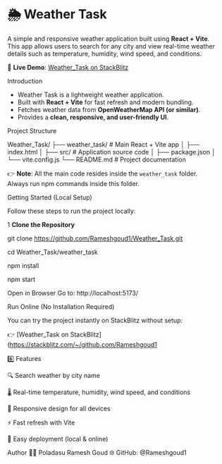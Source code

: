 # 🌦️ Weather Task  

A simple and responsive weather application built using **React + Vite**.  
This app allows users to search for any city and view real-time weather details such as temperature, humidity, wind speed, and conditions.  

🔗 **Live Demo**: [Weather_Task on StackBlitz](https://stackblitz.com/~/github.com/Rameshgoud1/Weather_Task)  

 Introduction  

- Weather Task is a lightweight weather application.  
- Built with **React + Vite** for fast refresh and modern bundling.  
- Fetches weather data from **OpenWeatherMap API (or similar)**.  
- Provides a **clean, responsive, and user-friendly UI**.  


Project Structure  

Weather_Task/
├── weather_task/ # Main React + Vite app
│ ├── index.html
│ ├── src/ # Application source code
│ ├── package.json
│ └── vite.config.js
└── README.md # Project documentation


👉 **Note**: All the main code resides inside the `weather_task` folder.  
Always run npm commands inside this folder.  


Getting Started (Local Setup)  

Follow these steps to run the project locally:  

1 **Clone the Repository**  
   
   git clone https://github.com/Rameshgoud1/Weather_Task.git

cd Weather_Task/weather_task

npm install

npm start

Open in Browser
Go to: http://localhost:5173/

 Run Online (No Installation Required)

You can try the project instantly on StackBlitz without setup:

👉 [Weather_Task on StackBlitz](https://stackblitz.com/~/github.com/Rameshgoud1

6️⃣ Features

🔍 Search weather by city name

🌡️ Real-time temperature, humidity, wind speed, and conditions

📱 Responsive design for all devices

⚡ Fast refresh with Vite

🚀 Easy deployment (local & online)

Author
👨‍💻 Poladasu Ramesh Goud
🌐 GitHub: @Rameshgoud1
